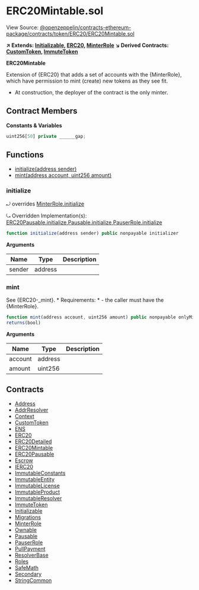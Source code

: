 # ERC20Mintable.sol

View Source: [@openzeppelin/contracts-ethereum-package/contracts/token/ERC20/ERC20Mintable.sol](../@openzeppelin/contracts-ethereum-package/contracts/token/ERC20/ERC20Mintable.sol)

**↗ Extends: [Initializable](Initializable.md), [ERC20](ERC20.md), [MinterRole](MinterRole.md)**
**↘ Derived Contracts: [CustomToken](CustomToken.md), [ImmuteToken](ImmuteToken.md)**

**ERC20Mintable**

Extension of {ERC20} that adds a set of accounts with the {MinterRole},
which have permission to mint (create) new tokens as they see fit.
 * At construction, the deployer of the contract is the only minter.

## Contract Members
**Constants & Variables**

```js
uint256[50] private ______gap;

```

## Functions

- [initialize(address sender)](#initialize)
- [mint(address account, uint256 amount)](#mint)

### initialize

⤾ overrides [MinterRole.initialize](MinterRole.md#initialize)

⤿ Overridden Implementation(s): [ERC20Pausable.initialize](ERC20Pausable.md#initialize),[Pausable.initialize](Pausable.md#initialize),[PauserRole.initialize](PauserRole.md#initialize)

```js
function initialize(address sender) public nonpayable initializer 
```

**Arguments**

| Name        | Type           | Description  |
| ------------- |------------- | -----|
| sender | address |  | 

### mint

See {ERC20-_mint}.
     * Requirements:
     * - the caller must have the {MinterRole}.

```js
function mint(address account, uint256 amount) public nonpayable onlyMinter 
returns(bool)
```

**Arguments**

| Name        | Type           | Description  |
| ------------- |------------- | -----|
| account | address |  | 
| amount | uint256 |  | 

## Contracts

* [Address](Address.md)
* [AddrResolver](AddrResolver.md)
* [Context](Context.md)
* [CustomToken](CustomToken.md)
* [ENS](ENS.md)
* [ERC20](ERC20.md)
* [ERC20Detailed](ERC20Detailed.md)
* [ERC20Mintable](ERC20Mintable.md)
* [ERC20Pausable](ERC20Pausable.md)
* [Escrow](Escrow.md)
* [IERC20](IERC20.md)
* [ImmutableConstants](ImmutableConstants.md)
* [ImmutableEntity](ImmutableEntity.md)
* [ImmutableLicense](ImmutableLicense.md)
* [ImmutableProduct](ImmutableProduct.md)
* [ImmutableResolver](ImmutableResolver.md)
* [ImmuteToken](ImmuteToken.md)
* [Initializable](Initializable.md)
* [Migrations](Migrations.md)
* [MinterRole](MinterRole.md)
* [Ownable](Ownable.md)
* [Pausable](Pausable.md)
* [PauserRole](PauserRole.md)
* [PullPayment](PullPayment.md)
* [ResolverBase](ResolverBase.md)
* [Roles](Roles.md)
* [SafeMath](SafeMath.md)
* [Secondary](Secondary.md)
* [StringCommon](StringCommon.md)
